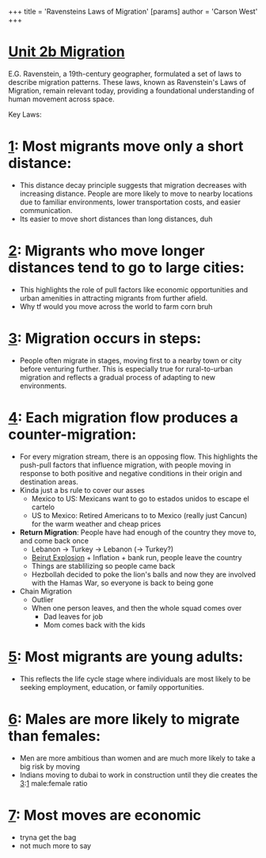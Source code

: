 +++
 title = 'Ravensteins Laws of Migration'
[params]
	author = 'Carson West'
+++
# [Unit 2b Migration](./../unit-2b-migration/)

E.G. Ravenstein, a 19th-century geographer, formulated a set of laws to describe migration patterns. These laws, known as Ravenstein's Laws of Migration, remain relevant today, providing a foundational understanding of human movement across space.

Key Laws:

# [1](./../1/): Most migrants move only a short distance:
-  This distance decay principle suggests that migration decreases with increasing distance.  People are more likely to move to nearby locations due to familiar environments, lower transportation costs, and easier communication.
- Its easier to move short distances than long distances, duh
# [2](./../2/): Migrants who move longer distances tend to go to large cities: 
- This highlights the role of pull factors like economic opportunities and urban amenities in attracting migrants from further afield.
- Why tf would you move across the world to farm corn bruh
# [3](./../3/): Migration occurs in steps: 
- People often migrate in stages, moving first to a nearby town or city before venturing further. This is especially true for rural-to-urban migration and reflects a gradual process of adapting to new environments.
# [4](./../4/): Each migration flow produces a counter-migration: 
- For every migration stream, there is an opposing flow. This highlights the push-pull factors that influence migration, with people moving in response to both positive and negative conditions in their origin and destination areas.
- Kinda just a bs rule to cover our asses
	- Mexico to US: Mexicans want to go to estados unidos to escape el cartelo
	- US to Mexico: Retired Americans to to Mexico (really just Cancun) for the warm weather and cheap prices
- **Return Migration**: People have had enough of the country they move to, and come back once 
	- Lebanon -> Turkey -> Lebanon (-> Turkey?)
	- [Beirut Explosion](https://www.youtube.com/watch?v=Inzz0iKcB9c) + Inflation + bank run, people leave the country
	- Things are stablilizing so people came back
	- Hezbollah decided to poke the lion's balls and now they are involved with the Hamas War, so everyone is back to being gone
- Chain Migration
	- Outlier
	- When one person leaves, and then the whole squad comes over
		- Dad leaves for job
		- Mom comes back with the kids
# [5](./../5/): Most migrants are young adults: 
- This reflects the life cycle stage where individuals are most likely to be seeking employment, education, or family opportunities.
# [6](./../6/): Males are more likely to migrate than females:
- Men are more ambitious than women and are much more likely to take a big risk by moving 
- Indians moving to dubai to work in construction until they die creates the [3](./../3/):[1](./../1/) male:female ratio
# [7](./../7/): Most moves are economic
- tryna get the bag
- not much more to say


